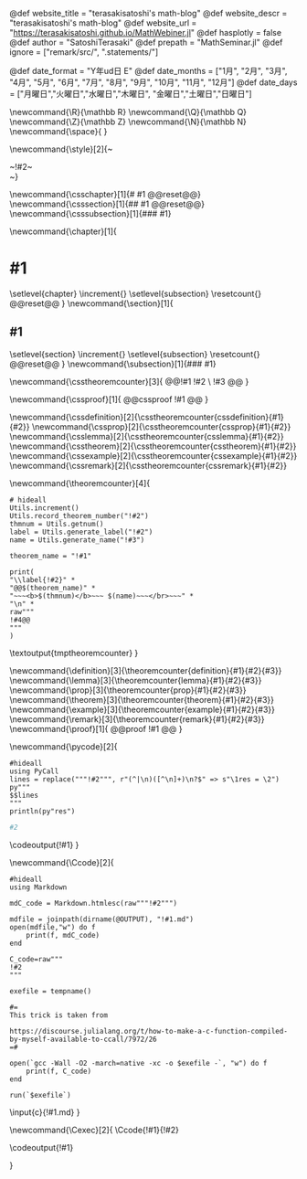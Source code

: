 <!-- ---------------------------------------------------
Add here global page variables to use throughout your
website.
The website_* must be defined for the RSS to work
----------------------------------------------------- -->
@def website_title = "terasakisatoshi's math-blog"
@def website_descr = "terasakisatoshi's math-blog"
@def website_url   = "https://terasakisatoshi.github.io/MathWebiner.jl"
@def hasplotly = false
@def author = "SatoshiTerasaki"
@def prepath = "MathSeminar.jl"
@def ignore = ["remark/src/", ".statements/"]

<!-- Thank you Lucas-->
<!-- https://github.com/tlienart/Franklin.jl/blob/e0fe6b99bef5a4a054d793a410e3e83fb9876250/test/utils/misc.jl#L129-L190 -->
@def date_format = "Y年ud日 E"
@def date_months = ["1月", "2月", "3月", "4月", "5月", "6月",
                    "7月", "8月", "9月", "10月", "11月", "12月"]
@def date_days = ["月曜日","火曜日","水曜日","木曜日",
                    "金曜日","土曜日","日曜日"]

<!-- ---------------------------------------------------
Add here global latex commands to use throughout your
pages. It can be math commands but does not need to be.
For instance:
* \newcommand{\phrase}{This is a long phrase to copy.}
----------------------------------------------------- -->
\newcommand{\R}{\mathbb R}
\newcommand{\Q}{\mathbb Q}
\newcommand{\Z}{\mathbb Z}
\newcommand{\N}{\mathbb N}
\newcommand{\space}{ }
<!-- Put a box around something and pass some css styling to the box
(useful for images for instance) e.g. :
\style{width:80%;}{![](path/to/img.png)} -->
\newcommand{\style}[2]{~~~<div style="!#1;margin-left:auto;margin-right:auto;">~~~!#2~~~</div>~~~}

<!-- define document counter enumerated by _css/theorem.css -->
\newcommand{\csschapter}[1]{# #1 @@reset@@}
\newcommand{\csssection}[1]{## #1 @@reset@@}
\newcommand{\csssubsection}[1]{### #1}

<!-- define document counter enumerated by utils.jl -->

\newcommand{\chapter}[1]{
# #1
\setlevel{chapter}
\increment{}
\setlevel{subsection}
\resetcount{}
@@reset@@
}
\newcommand{\section}[1]{
## #1

\setlevel{section}
\increment{}
\setlevel{subsection}
\resetcount{}
@@reset@@
}
\newcommand{\subsection}[1]{### #1}

<!-- numbered definition/prop/lemma/theorem/example/remark enumerated by CSS -->

\newcommand{\csstheoremcounter}[3]{
@@!#1 !#2 \\
!#3
@@
}

\newcommand{\cssproof}[1]{
@@cssproof
!#1
@@
}

\newcommand{\cssdefinition}[2]{\csstheoremcounter{cssdefinition}{#1}{#2}}
\newcommand{\cssprop}[2]{\csstheoremcounter{cssprop}{#1}{#2}}
\newcommand{\csslemma}[2]{\csstheoremcounter{csslemma}{#1}{#2}}
\newcommand{\csstheorem}[2]{\csstheoremcounter{csstheorem}{#1}{#2}}
\newcommand{\cssexample}[2]{\csstheoremcounter{cssexample}{#1}{#2}}
\newcommand{\cssremark}[2]{\csstheoremcounter{cssremark}{#1}{#2}}

<!-- theorem_name, label, title, statement-->
\newcommand{\theoremcounter}[4]{
```julia:tmptheoremcounter
# hideall
Utils.increment()
Utils.record_theorem_number("!#2")
thmnum = Utils.getnum()
label = Utils.generate_label("!#2")
name = Utils.generate_name("!#3")

theorem_name = "!#1"

print(
"\\label{!#2}" *
"@@$(theorem_name)" *
"~~~<b>$(thmnum)</b>~~~ $(name)~~~</br>~~~" *
"\n" *
raw"""
!#4@@
"""
)
```
\textoutput{tmptheoremcounter}
}


<!-- \command{label}{name}{statement} -->
\newcommand{\definition}[3]{\theoremcounter{definition}{#1}{#2}{#3}}
\newcommand{\lemma}[3]{\theoremcounter{lemma}{#1}{#2}{#3}}
\newcommand{\prop}[3]{\theoremcounter{prop}{#1}{#2}{#3}}
\newcommand{\theorem}[3]{\theoremcounter{theorem}{#1}{#2}{#3}}
\newcommand{\example}[3]{\theoremcounter{example}{#1}{#2}{#3}}
\newcommand{\remark}[3]{\theoremcounter{remark}{#1}{#2}{#3}}
\newcommand{\proof}[1]{
@@proof
!#1
@@
}


\newcommand{\pycode}[2]{
```julia:!#1
#hideall
using PyCall
lines = replace("""!#2""", r"(^|\n)([^\n]+)\n?$" => s"\1res = \2")
py"""
$$lines
"""
println(py"res")
```
```python
#2
```
\codeoutput{!#1}
}


<!-- display C code with syntax highlight-->
\newcommand{\Ccode}[2]{
```julia:!#1
#hideall
using Markdown

mdC_code = Markdown.htmlesc(raw"""!#2""")

mdfile = joinpath(dirname(@OUTPUT), "!#1.md")
open(mdfile,"w") do f
    print(f, mdC_code)
end

C_code=raw"""
!#2
"""

exefile = tempname()

#=
This trick is taken from

https://discourse.julialang.org/t/how-to-make-a-c-function-compiled-by-myself-available-to-ccall/7972/26
=#

open(`gcc -Wall -O2 -march=native -xc -o $exefile -`, "w") do f
    print(f, C_code)
end

run(`$exefile`)
```

\input{c}{!#1.md}
}

<!-- run C code and display code and its result -->
\newcommand{\Cexec}[2]{
\Ccode{!#1}{!#2}

\codeoutput{!#1}

}
